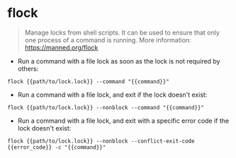 # flock

> Manage locks from shell scripts.
> It can be used to ensure that only one process of a command is running.
> More information: <https://manned.org/flock>

- Run a command with a file lock as soon as the lock is not required by others:

`flock {{path/to/lock.lock}} --command "{{command}}"`

- Run a command with a file lock, and exit if the lock doesn't exist:

`flock {{path/to/lock.lock}} --nonblock --command "{{command}}"`

- Run a command with a file lock, and exit with a specific error code if the lock doesn't exist:

`flock {{path/to/lock.lock}} --nonblock --conflict-exit-code {{error_code}} -c "{{command}}"`
